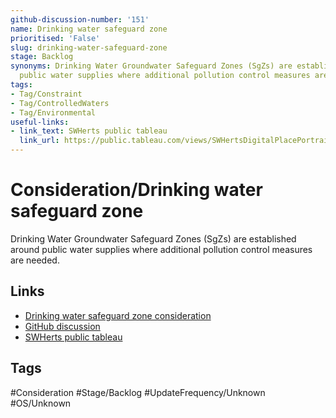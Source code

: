 ```yaml
---
github-discussion-number: '151'
name: Drinking water safeguard zone
prioritised: 'False'
slug: drinking-water-safeguard-zone
stage: Backlog
synonyms: Drinking Water Groundwater Safeguard Zones (SgZs) are established around
  public water supplies where additional pollution control measures are needed.
tags:
- Tag/Constraint
- Tag/ControlledWaters
- Tag/Environmental
useful-links:
- link_text: SWHerts public tableau
  link_url: https://public.tableau.com/views/SWHertsDigitalPlacePortrait/DASH_RiversandSurfaceWater?%3AshowVizHome=no
---
```


# Consideration/Drinking water safeguard zone

Drinking Water Groundwater Safeguard Zones (SgZs) are established around public water supplies where additional pollution control measures are needed.

## Links

* [Drinking water safeguard zone consideration](https://design.planning.data.gov.uk/planning-consideration/drinking-water-safeguard-zone)
* [GitHub discussion](https://github.com/digital-land/data-standards-backlog/discussions/151)
* [SWHerts public tableau](https://public.tableau.com/views/SWHertsDigitalPlacePortrait/DASH_RiversandSurfaceWater?%3AshowVizHome=no)

## Tags

#Consideration #Stage/Backlog #UpdateFrequency/Unknown #OS/Unknown